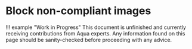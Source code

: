 # Block non-compliant images

!!! example "Work in Progress"
    This document is unfinished and currently receiving contributions from Aqua experts. Any information found on this page should be sanity-checked before proceeding with any advice.
